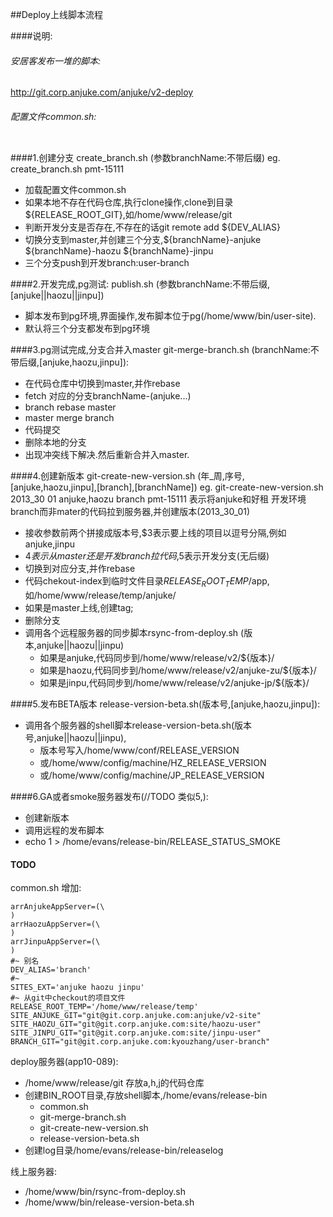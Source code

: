 ##Deploy上线脚本流程

####说明:
###### 安居客发布一堆的脚本:
 http://git.corp.anjuke.com/anjuke/v2-deploy

###### 配置文件common.sh:
````

````

####1.创建分支 
    create_branch.sh (参数branchName:不带后缀)
    eg. create_branch.sh pmt-15111
* 加载配置文件common.sh
* 如果本地不存在代码仓库,执行clone操作,clone到目录${RELEASE_ROOT_GIT},如/home/www/release/git
* 判断开发分支是否存在,不存在的话git remote add ${DEV_ALIAS}
* 切换分支到master,并创建三个分支,${branchName}-anjuke ${branchName}-haozu ${branchName}-jinpu
* 三个分支push到开发branch:user-branch

####2.开发完成,pg测试:
    publish.sh (参数branchName:不带后缀,[anjuke||haozu||jinpu])
* 脚本发布到pg环境,界面操作,发布脚本位于pg(/home/www/bin/user-site).
* 默认将三个分支都发布到pg环境

####3.pg测试完成,分支合并入master 
    git-merge-branch.sh (branchName:不带后缀,[anjuke,haozu,jinpu]):

* 在代码仓库中切换到master,并作rebase
* fetch 对应的分支branchName-(anjuke...)
* branch rebase master
* master merge branch
* 代码提交
* 删除本地的分支
* 出现冲突线下解决.然后重新合并入master.

####4.创建新版本 
    git-create-new-version.sh (年_周,序号,[anjuke,haozu,jinpu],[branch],[branchName])
    eg. git-create-new-version.sh 2013_30 01 anjuke,haozu branch pmt-15111
    表示将anjuke和好租 开发环境branch而非mater的代码拉到服务器,并创建版本(2013_30_01)

* 接收参数前两个拼接成版本号,$3表示要上线的项目以逗号分隔,例如 anjuke,jinpu
* $4表示从master还是开发branch拉代码,$5表示开发分支(无后缀)
* 切换到对应分支,并作rebase
* 代码chekout-index到临时文件目录$RELEASE_ROOT_TEMP/$app,如/home/www/release/temp/anjuke/
* 如果是master上线,创建tag;
* 删除分支
* 调用各个远程服务器的同步脚本rsync-from-deploy.sh (版本,anjuke||haozu||jinpu)
  * 如果是anjuke,代码同步到/home/www/release/v2/${版本}/
  * 如果是haozu,代码同步到/home/www/release/v2/anjuke-zu/${版本}/
  * 如果是jinpu,代码同步到/home/www/release/v2/anjuke-jp/${版本}/



####5.发布BETA版本 release-version-beta.sh(版本号,[anjuke,haozu,jinpu]):
    
* 调用各个服务器的shell脚本release-version-beta.sh(版本号,anjuke||haozu||jinpu),
    * 版本号写入/home/www/conf/RELEASE_VERSION
    * 或/home/www/config/machine/HZ_RELEASE_VERSION
    * 或/home/www/config/machine/JP_RELEASE_VERSION

####6.GA或者smoke服务器发布(//TODO 类似5,):

* 创建新版本
* 调用远程的发布脚本
* echo 1 > /home/evans/release-bin/RELEASE_STATUS_SMOKE


#### TODO
common.sh 增加:
```
arrAnjukeAppServer=(\
)
arrHaozuAppServer=(\
)
arrJinpuAppServer=(\
)
#~ 别名
DEV_ALIAS='branch'
#~ 
SITES_EXT='anjuke haozu jinpu'
#~ 从git中checkout的项目文件
RELEASE_ROOT_TEMP='/home/www/release/temp'
SITE_ANJUKE_GIT="git@git.corp.anjuke.com:anjuke/v2-site"
SITE_HAOZU_GIT="git@git.corp.anjuke.com:site/haozu-user"
SITE_JINPU_GIT="git@git.corp.anjuke.com:site/jinpu-user"
BRANCH_GIT="git@git.corp.anjuke.com:kyouzhang/user-branch"
```

deploy服务器(app10-089):

* /home/www/release/git 存放a,h,j的代码仓库
* 创建BIN_ROOT目录,存放shell脚本,/home/evans/release-bin
  * common.sh
  * git-merge-branch.sh
  * git-create-new-version.sh
  * release-version-beta.sh
* 创建log目录/home/evans/release-bin/releaselog

线上服务器:
 
* /home/www/bin/rsync-from-deploy.sh
* /home/www/bin/release-version-beta.sh

